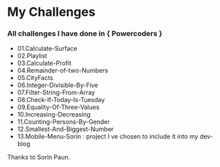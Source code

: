 # My Challenges

### All challenges I have done in { Powercoders } 

  - 01.Calculate-Surface
  - 02.Playlist
  - 03.Calculate-Profit
  - 04.Remainder-of-two-Numbers
  - 05.CityFacts
  - 06.Integer-Divisible-By-Five
  - 07.Filter-String-From-Array
  - 08.Check-If-Today-Is-Tuesday
  - 09.Equality-Of-Three-Values
  - 10.Increasing-Decreasing
  - 11.Counting-Persons-By-Gender
  - 12.Smallest-And-Biggest-Number
  - 13.Mobile-Menu-Sorin : project I ve chosen to include it into my dev-blog

Thanks to Sorin Paun.
